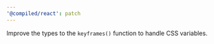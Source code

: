 ```yaml
---
'@compiled/react': patch
---
```


Improve the types to the `keyframes()` function to handle CSS variables.
